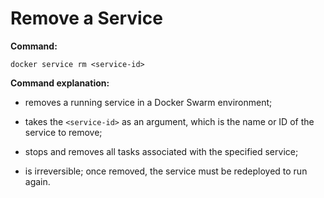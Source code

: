 # Remove a Service

**Command:**

```commandline
docker service rm <service-id>
```

**Command explanation:**

* removes a running service in a Docker Swarm environment;
* takes the `<service-id>` as an argument, which is the name or ID of the service to remove;
* stops and removes all tasks associated with the specified service;


* is irreversible; once removed, the service must be redeployed to run again.
